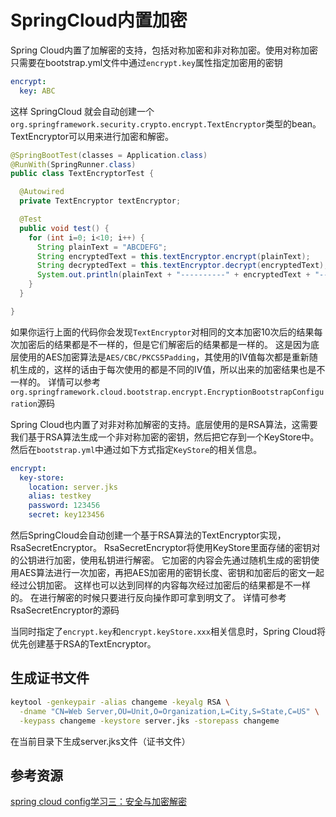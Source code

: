 # SpringCloud内置加密

Spring Cloud内置了加解密的支持，包括对称加密和非对称加密。使用对称加密只需要在bootstrap.yml文件中通过`encrypt.key`属性指定加密用的密钥

```yaml
encrypt:
  key: ABC
```

这样 SpringCloud 就会自动创建一个`org.springframework.security.crypto.encrypt.TextEncryptor`类型的bean。TextEncryptor可以用来进行加密和解密。

```java
@SpringBootTest(classes = Application.class)
@RunWith(SpringRunner.class)
public class TextEncryptorTest {

  @Autowired
  private TextEncryptor textEncryptor;

  @Test
  public void test() {
    for (int i=0; i<10; i++) {
      String plainText = "ABCDEFG";
      String encryptedText = this.textEncryptor.encrypt(plainText);
      String decryptedText = this.textEncryptor.decrypt(encryptedText);
      System.out.println(plainText + "----------" + encryptedText + "-----------" + decryptedText);
    }
  }

}
```

如果你运行上面的代码你会发现`TextEncryptor`对相同的文本加密10次后的结果每次加密后的结果都是不一样的，但是它们解密后的结果都是一样的。
这是因为底层使用的AES加密算法是`AES/CBC/PKCS5Padding`，其使用的IV值每次都是重新随机生成的，这样的话由于每次使用的都是不同的IV值，所以出来的加密结果也是不一样的。
详情可以参考`org.springframework.cloud.bootstrap.encrypt.EncryptionBootstrapConfiguration`源码

Spring Cloud也内置了对非对称加解密的支持。底层使用的是RSA算法，这需要我们基于RSA算法生成一个非对称加密的密钥，然后把它存到一个KeyStore中。
然后在`bootstrap.yml`中通过如下方式指定`KeyStore`的相关信息。

```yaml
encrypt:
  key-store:
    location: server.jks
    alias: testkey
    password: 123456
    secret: key123456
```

然后SpringCloud会自动创建一个基于RSA算法的TextEncryptor实现，RsaSecretEncryptor。
RsaSecretEncryptor将使用KeyStore里面存储的密钥对的公钥进行加密，使用私钥进行解密。
它加密的内容会先通过随机生成的密钥使用AES算法进行一次加密，再把AES加密用的密钥长度、密钥和加密后的密文一起经过公钥加密。
这样也可以达到同样的内容每次经过加密后的结果都是不一样的。
在进行解密的时候只要进行反向操作即可拿到明文了。
详情可参考RsaSecretEncryptor的源码

当同时指定了`encrypt.key`和`encrypt.keyStore.xxx`相关信息时，Spring Cloud将优先创建基于RSA的TextEncryptor。

## 生成证书文件

```sh
keytool -genkeypair -alias changeme -keyalg RSA \
  -dname "CN=Web Server,OU=Unit,O=Organization,L=City,S=State,C=US" \
  -keypass changeme -keystore server.jks -storepass changeme
```

在当前目录下生成server.jks文件（证书文件）

## 参考资源

[spring cloud config学习三：安全与加密解密](https://www.jianshu.com/p/1dbd9a83880f)